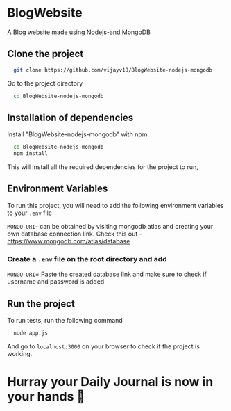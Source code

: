 # BlogWebsite

A Blog website made using Nodejs-and MongoDB

## Clone the project

```bash
  git clone https://github.com/vijayv18/BlogWebsite-nodejs-mongodb
```

Go to the project directory

```bash
  cd BlogWebsite-nodejs-mongodb
```

## Installation of dependencies

Install "BlogWebsite-nodejs-mongodb" with npm

```bash
  cd BlogWebsite-nodejs-mongodb
  npm install 
```
This will install all the required dependencies for the project to run,    
## Environment Variables

To run this project, you will need to add the following environment variables to your `.env` file
 

`MONGO-URI`- can be obtained by visiting mongodb atlas and creating your own database connection link. Check this out - https://www.mongodb.com/atlas/database

### Create a `.env` file on the root directory and add 

`MONGO-URI`= Paste the created database link and make sure to check if username and password is added

## Run the project

To run tests, run the following command

```bash
  node app.js
```

And go to `localhost:3000` on your browser to check if the project is working.

# Hurray your Daily Journal is now in your hands 🚀
